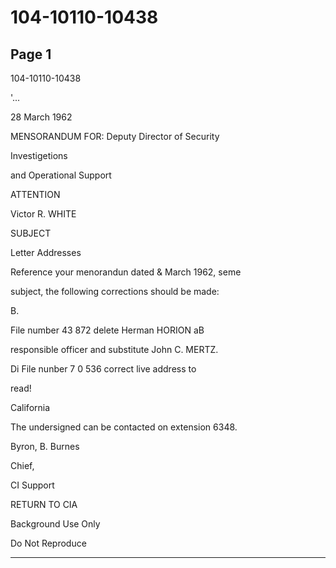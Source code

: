# 104-10110-10438

## Page 1

104-10110-10438

'...

28 March 1962

MENSORANDUM FOR: Deputy Director of Security

Investigetions

and Operational Support

ATTENTION

Victor R. WHITE

SUBJECT

Letter Addresses

Reference your menorandun dated & March 1962, seme

subject, the following corrections should be made:

B.

File number 43 872 delete Herman HORION aB

responsible officer and substitute John C. MERTZ.

Di File nunber 7 0 536 correct live address to

read!

California

The undersigned can be contacted on extension 6348.

Byron, B. Burnes

Chief,

CI Support

RETURN TO CIA

Background Use Only

Do Not Reproduce

---

